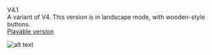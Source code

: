 V4.1  
A variant of V4.
This version is in landscape mode, with wooden-style buttons.<br/>
[Playable version](http://version-four-landscape.s3-website-us-east-1.amazonaws.com/)
 
![alt text](https://github.com/RussiSunni/v4.1/blob/master/Screenshots/v4.1.gif "Gif showing gameplay")
